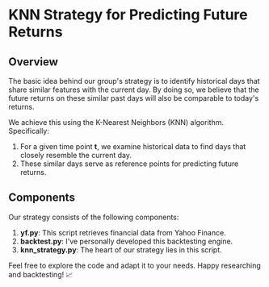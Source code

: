 # KNN Strategy for Predicting Future Returns

## Overview

The basic idea behind our group's strategy is to identify historical days that share similar features with the current day. By doing so, we believe that the future returns on these similar past days will also be comparable to today's returns.

We achieve this using the K-Nearest Neighbors (KNN) algorithm. Specifically:

1. For a given time point **t**, we examine historical data to find days that closely resemble the current day.
2. These similar days serve as reference points for predicting future returns.

## Components

Our strategy consists of the following components:

1. **yf.py**: This script retrieves financial data from Yahoo Finance.
2. **backtest.py**: I've personally developed this backtesting engine.
3. **knn_strategy.py**: The heart of our strategy lies in this script.

Feel free to explore the code and adapt it to your needs. Happy researching and backtesting! 📈

